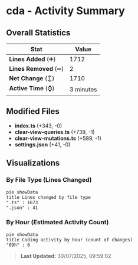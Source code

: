 # cda - Activity Summary 

## Overall Statistics

| Stat                   | Value                                                             |
| ---------------------- | ----------------------------------------------------------------- |
| **Lines Added** (➕)   | 1712                                          |
| **Lines Removed** (➖) | 2                                        |
| **Net Change** (↕)    | 1710                |
| **Active Time** (⌚)   | 3 minutes |


## Modified Files
- **index.ts** (+343, -0)
- **clear-view-queries.ts** (+739, -1)
- **clear-view-mutations.ts** (+589, -1)
- **settings.json** (+41, -0)

## Visualizations

### By File Type (Lines Changed)

```mermaid
pie showData
title Lines changed by file type
".ts" : 1673
".json" : 41
```

### By Hour (Estimated Activity Count)

```mermaid
pie showData
title Coding activity by hour (count of changes)
"09h" : 6
```


> **Last Updated:** 30/07/2025, 09:59:02